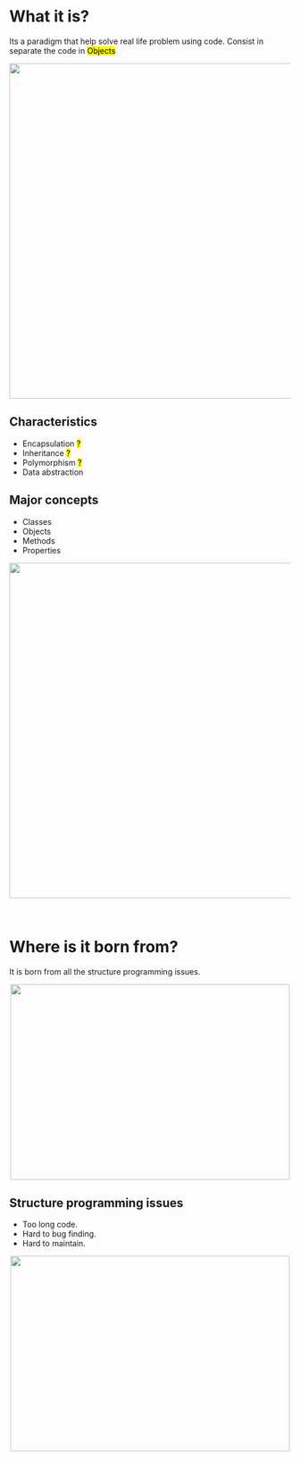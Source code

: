

# What it is?
Its a paradigm that help solve real life problem using code. Consist in separate the code in <mark> Objects </mark>

<p align="center">
  <img width="600" src="https://i.postimg.cc/qRvNBYTg/process-OPP.png">
</p>


## Characteristics
- Encapsulation <mark> ? </mark>
- Inheritance <mark> ? </mark>
- Polymorphism <mark> ? </mark>
- Data abstraction 

## Major concepts
- Classes
- Objects
- Methods
- Properties

<p align="center">
  <img width="600" src="https://i.postimg.cc/VNBtkn0Z/major-Concepts.png">
</p>

<br>

# Where is it born from?
It is born from all the structure programming issues.


<p align="center">
  <img width="500" height="350" src="https://i.postimg.cc/BQL11d1K/OPPvs-Strucure.png">
</p>


## Structure programming issues
- Too long code.
- Hard to bug finding.
- Hard to maintain.

<p align="center">
  <img width="500" height="350" src="https://i.postimg.cc/MKFbC71y/functional-Pro.png">
</p>


